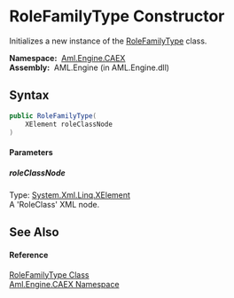 RoleFamilyType Constructor
==========================
Initializes a new instance of the [RoleFamilyType][1] class.

  **Namespace:**  [Aml.Engine.CAEX][2]  
  **Assembly:**  AML.Engine (in AML.Engine.dll)

Syntax
------

```csharp
public RoleFamilyType(
	XElement roleClassNode
)
```

#### Parameters

##### *roleClassNode*
Type: [System.Xml.Linq.XElement][3]  
A 'RoleClass' XML node.


See Also
--------

#### Reference
[RoleFamilyType Class][1]  
[Aml.Engine.CAEX Namespace][2]  

[1]: README.md
[2]: ../README.md
[3]: https://docs.microsoft.com/dotnet/api/system.xml.linq.xelement
[4]: https://www.automationml.org
[5]: ../../icons/logoShade.png